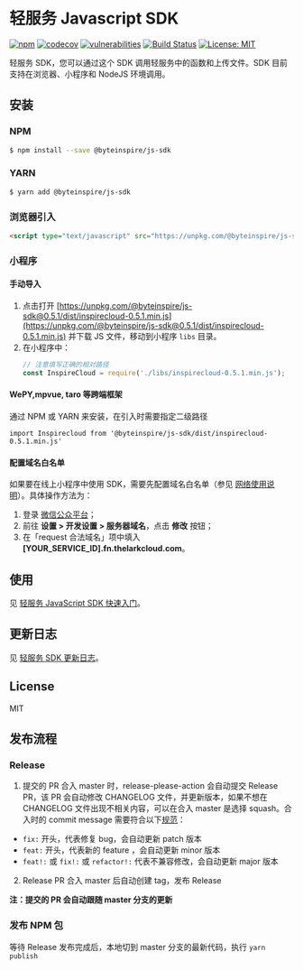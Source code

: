 # 轻服务 Javascript SDK

[![npm](https://img.shields.io/npm/v/@byteinspire/js-sdk.svg?style=flat-square)](https://www.npmjs.com/package/@byteinspire/js-sdk)
[![codecov](https://codecov.io/gh/bytedance/byteinspire-js-sdk/branch/master/graph/badge.svg?token=JuNCULUxkV)](https://codecov.io/gh/bytedance/byteinspire-js-sdk)
[![vulnerabilities](https://snyk.io/test/github/bytedance/byteinspire-js-sdk/badge.svg)](https://snyk.io/test/github/bytedance/byteinspire-js-sdk)
[![Build Status](https://github.com/bytedance/byteinspire-js-sdk/actions/workflows/test.yml/badge.svg)](https://github.com/bytedance/byteinspire-js-sdk/actions)
[![License: MIT](https://img.shields.io/badge/License-MIT-yellow.svg)](https://opensource.org/licenses/MIT)

轻服务 SDK，您可以通过这个 SDK 调用轻服务中的函数和上传文件。SDK 目前支持在浏览器、小程序和 NodeJS 环境调用。

## 安装

### NPM

```bash
$ npm install --save @byteinspire/js-sdk
```

### YARN

```bash
$ yarn add @byteinspire/js-sdk
```

### 浏览器引入

```html
<script type="text/javascript" src="https://unpkg.com/@byteinspire/js-sdk@0.5.1/dist/inspirecloud-0.5.1.min.js"></script>
```

### 小程序

#### 手动导入

1. 点击打开 [https://unpkg.com/@byteinspire/js-sdk@0.5.1/dist/inspirecloud-0.5.1.min.js](https://unpkg.com/@byteinspire/js-sdk@0.5.1/dist/inspirecloud-0.5.1.min.js) 并下载 JS 文件，移动到小程序 `libs` 目录。
2. 在小程序中：
    ```javascript
    // 注意填写正确的相对路径
    const InspireCloud = require('./libs/inspirecloud-0.5.1.min.js');
    ```

#### WePY,mpvue, taro 等跨端框架

通过 NPM 或 YARN 来安装，在引入时需要指定二级路径 
```
import Inspirecloud from '@byteinspire/js-sdk/dist/inspirecloud-0.5.1.min.js'
```

#### 配置域名白名单

如果要在线上小程序中使用 SDK，需要先配置域名白名单（参见 [网络使用说明](https://developers.weixin.qq.com/miniprogram/dev/framework/ability/network.html)）。具体操作方法为：

1. 登录 [微信公众平台](https://mp.weixin.qq.com/)；
2. 前往 __设置 > 开发设置 > 服务器域名__，点击 __修改__ 按钮；
3. 在「request 合法域名」项中填入 __[YOUR_SERVICE_ID].fn.thelarkcloud.com__。

## 使用

见 [轻服务 JavaScript SDK 快速入门](https://qingfuwu.cn/docs/nodejs/sdk/js-sdk.html#quickstart)。


## 更新日志
见 [轻服务 SDK 更新日志](./CHANGELOG.md)。

## License
MIT

## 发布流程

### Release
1. 提交的 PR 合入 master 时，release-please-action 会自动提交 Release PR，该 PR 会自动修改 CHANGELOG 文件，并更新版本，如果不想在 CHANGELOG 文件出现不相关内容，可以在合入 master 是选择 squash。合入时的 commit message 需要符合以下[规范](https://github.com/marketplace/actions/release-please-action)：

* `fix:` 开头，代表修复 bug，会自动更新 patch 版本
* `feat:` 开头，代表新的 feature ，会自动更新 minor 版本
* `feat!:` 或 `fix!:` 或 `refactor!:` 代表不兼容修改，会自动更新 major 版本

2. Release PR 合入 master 后自动创建 tag，发布 Release

**注：提交的 PR 会自动跟随 master 分支的更新**

### 发布 NPM 包

等待 Release 发布完成后，本地切到 master 分支的最新代码，执行 `yarn publish`
